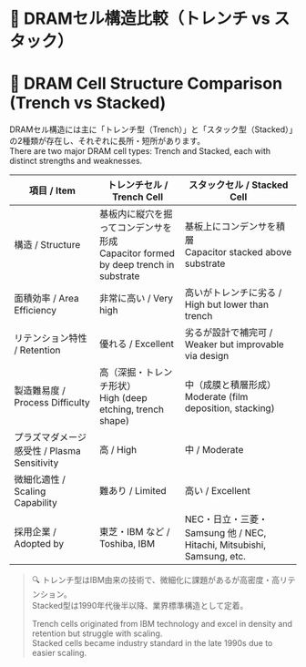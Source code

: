 # 🧬 DRAMセル構造比較（トレンチ vs スタック）  
# 🧬 DRAM Cell Structure Comparison (Trench vs Stacked)

DRAMセル構造には主に「トレンチ型（Trench）」と「スタック型（Stacked）」の2種類が存在し、それぞれに長所・短所があります。  
There are two major DRAM cell types: Trench and Stacked, each with distinct strengths and weaknesses.

| 項目 / Item | トレンチセル / Trench Cell | スタックセル / Stacked Cell |
|-------------|-----------------------------|-------------------------------|
| 構造 / Structure | 基板内に縦穴を掘ってコンデンサを形成<br>Capacitor formed by deep trench in substrate | 基板上にコンデンサを積層<br>Capacitor stacked above substrate |
| 面積効率 / Area Efficiency | 非常に高い / Very high | 高いがトレンチに劣る / High but lower than trench |
| リテンション特性 / Retention | 優れる / Excellent | 劣るが設計で補完可 / Weaker but improvable via design |
| 製造難易度 / Process Difficulty | 高（深掘・トレンチ形状）<br>High (deep etching, trench shape) | 中（成膜と積層形成）<br>Moderate (film deposition, stacking) |
| プラズマダメージ感受性 / Plasma Sensitivity | 高 / High | 中 / Moderate |
| 微細化適性 / Scaling Capability | 難あり / Limited | 高い / Excellent |
| 採用企業 / Adopted by | 東芝・IBM など / Toshiba, IBM | NEC・日立・三菱・Samsung 他 / NEC, Hitachi, Mitsubishi, Samsung, etc. |

> 🔍 トレンチ型はIBM由来の技術で、微細化に課題があるが高密度・高リテンション。  
> Stacked型は1990年代後半以降、業界標準構造として定着。  
>  
> Trench cells originated from IBM technology and excel in density and retention but struggle with scaling.  
> Stacked cells became industry standard in the late 1990s due to easier scaling.
